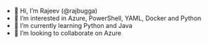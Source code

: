 - 👋 Hi, I’m Rajeev (@rajbugga)
- 👀 I’m interested in Azure, PowerShell, YAML, Docker and Python
- 🌱 I’m currently learning Python and Java
- 💞️ I’m looking to collaborate on Azure


<!---
rajbugga/rajbugga is a ✨ special ✨ repository because its `README.md` (this file) appears on your GitHub profile.
You can click the Preview link to take a look at your changes.
--->
